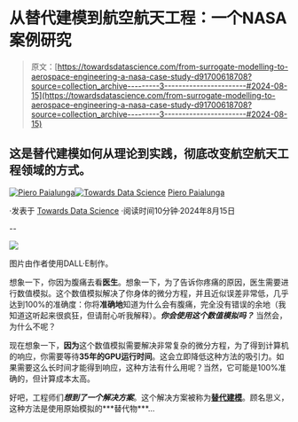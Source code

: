 # 从替代建模到航空航天工程：一个NASA案例研究

> 原文：[https://towardsdatascience.com/from-surrogate-modelling-to-aerospace-engineering-a-nasa-case-study-d91700618708?source=collection_archive---------3-----------------------#2024-08-15](https://towardsdatascience.com/from-surrogate-modelling-to-aerospace-engineering-a-nasa-case-study-d91700618708?source=collection_archive---------3-----------------------#2024-08-15)

## 这是替代建模如何从理论到实践，彻底改变航空航天工程领域的方式。

[](https://piero-paialunga.medium.com/?source=post_page---byline--d91700618708--------------------------------)[![Piero Paialunga](../Images/de2185596a49484698733e85114dd1ff.png)](https://piero-paialunga.medium.com/?source=post_page---byline--d91700618708--------------------------------)[](https://towardsdatascience.com/?source=post_page---byline--d91700618708--------------------------------)[![Towards Data Science](../Images/a6ff2676ffcc0c7aad8aaf1d79379785.png)](https://towardsdatascience.com/?source=post_page---byline--d91700618708--------------------------------) [Piero Paialunga](https://piero-paialunga.medium.com/?source=post_page---byline--d91700618708--------------------------------)

·发表于 [Towards Data Science](https://towardsdatascience.com/?source=post_page---byline--d91700618708--------------------------------) ·阅读时间10分钟·2024年8月15日

--

![](../Images/558e84b4783aaed6c2c84402210b0a9b.png)

图片由作者使用DALL·E制作。

想象一下，你因为腹痛去看**医生**。想象一下，为了告诉你疼痛的原因，医生需要进行数值模拟。这个数值模拟解决了你身体的微分方程，并且近似误差非常低，几乎达到100%的准确度：你将**准确地**知道为什么会有腹痛，完全没有错误的余地（我知道这听起来很疯狂，但请耐心听我解释）。***你会使用这个数值模拟吗？*** 当然会，为什么不呢？

现在想象一下，**因为**这个数值模拟需要解决非常复杂的微分方程，为了得到计算机的响应，你需要等待**35年的GPU运行时间**。这会立即降低这种方法的吸引力。如果需要这么长时间才能得到响应，这种方法有什么用呢？当然，它可能是100%准确的，但计算成本太高。

好吧，工程师们***想到了一个解决方案***。这个解决方案被称为[**替代建模**](https://en.wikipedia.org/wiki/Surrogate_model#:~:text=A%20surrogate%20model%20is%20an,the%20outcome%20is%20used%20instead.)。顾名思义，这种方法是使用原始模拟的***替代物***…
